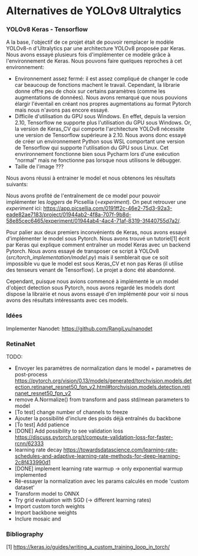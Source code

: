 # Alternatives de YOLOv8 Ultralytics

### YOLOv8 Keras - Tensorflow
A la base, l'objectif de ce projet était de pouvoir remplacer le modèle YOLOv8-n d'Ultralytics par
une architecture YOLOv8 proposée par Keras. Nous avons essayé plusieurs fois d'implémenter ce modèle 
grâce à l'environnement de Keras. Nous pouvons faire quelques reproches à cet environnement:
- Environnement assez fermé: il est assez compliqué de changer le code car beaucoup de fonctions machent
le travail. Cependant, la librarie donne offre peu de choix sur certains paramètres (comme les 
augmentations de données). Nous avons remarqué que nous pouvions élargir l'éventail en créant nos propres
augmentations au format Pytorch mais nous n'avons pas encore essayé.
- Difficile d'utilisation du GPU sous Windows. En effet, depuis la version 2.10, Tensorflow ne supporte 
plus l'utilisation du GPU sous Windows. Or, la version de Keras_CV qui comporte l'architecture YOLOv8
nécessite une version de Tensorflow supérieure à 2.10. Nous avons donc essayé de créer un environnement
Python sous WSL comportant une version de Tensorflow qui supporte l'utilisation du GPU sous Linux. Cet 
envrironnement fonctionne bien sous Pycharm lors d'une exécution "normal" mais ne fonctionne pas lorsque
nous utilisons le débugger.
- Taille de l'image ??? 

Nous avons réussi à entrainer le model et nous obtenons les résultats suivants: 



Nous avons profité de l'entraînement de ce model pour pouvoir implémenter les *loggers* de Picsellia
(=*experiment*). On peut retrouver une *experiment* ici: https://app.picsellia.com/0191ff2c-46e2-75d3-92a3-eade82ae7183/project/01944ab2-4f8a-707f-9b8d-58e85cec6465/experiment/01944ab4-4ac4-71af-8319-3f440755d7a2/.


Pour palier aux deux premiers inconvénients de Keras, nous avons essayé d'implémenter le model sous 
Pytorch. Nous avons trouvé un tutoriel[1] écrit par Keras qui explique comment entraîner un model Keras
avec un backend Pytorch. Nous avons essayé de transposer ce script à YOLOv8 
(*src/torch_implementation/model.py*) mais il semblerait que ce soit impossible vu que le model est 
sous Keras_CV et non pas Keras (il utilise des tenseurs venant de Tensorflow). Le projet a donc été 
abandonné.

Cependant, puisque nous avions commencé à implémenté le un model d'object detection sous Pytorch, nous
avons regardé les models dont dispose la librairie et nous avons essayé d'en implémenté pour voir si nous
avons des résultats intéressants avec ces models. 


### Idées

Implementer Nanodet: https://github.com/RangiLyu/nanodet


### RetinaNet

TODO:
- Envoyer les paramètres de normalization dans le model + parametres de post-process https://pytorch.org/vision/0.13/models/generated/torchvision.models.detection.retinanet_resnet50_fpn_v2.html#torchvision.models.detection.retinanet_resnet50_fpn_v2
- remove A.Normalize() from transform and pass std/mean parameters to model
- [To test] change number of channels to freeze 
- Ajouter la possibilité d'inclure des poids déjà entraînés du backbone
- [To test] Add patience
- [DONE] Add possibility to see validation loss https://discuss.pytorch.org/t/compute-validation-loss-for-faster-rcnn/62333
- learning rate decay https://towardsdatascience.com/learning-rate-schedules-and-adaptive-learning-rate-methods-for-deep-learning-2c8f433990d1
- [DONE] implement learning rate warmup -> only exponential warmup implemented
- Ré-essayer la normalization avec les params calculés en mode 'custom dataset'
- Transform model to ONNX
- Try grid evaluation with SGD (-> different learning rates)
- Import custom torch weights
- Import backbone weights
- Inclure mosaic and 





### Bibliography

[1] https://keras.io/guides/writing_a_custom_training_loop_in_torch/
